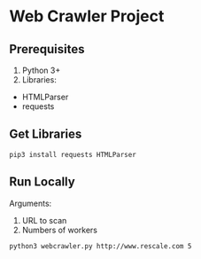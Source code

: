 # Web Crawler Project

## Prerequisites
1. Python 3+
2. Libraries:
  * HTMLParser
  * requests 

## Get Libraries
```
pip3 install requests HTMLParser

``` 

## Run Locally 
Arguments: 
1. URL to scan
2. Numbers of workers

```
python3 webcrawler.py http://www.rescale.com 5

```
